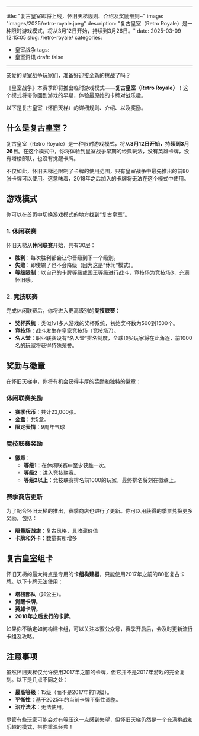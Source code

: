 

---
title: "复古皇室即将上线，怀旧天梯规则、介绍及奖励细则~"
image: "images/2025/retro-royale.jpeg"
description: "复古皇室（Retro Royale）是一种限时游戏模式，将从3月12日开始，持续到3月26日。"
date: 2025-03-09 12:15:05
slug: /retro-royale/
categories:
  - 皇室战争
tags:
  - 皇室资讯
draft: false
---



亲爱的皇室战争玩家们，准备好迎接全新的挑战了吗？

《皇室战争》本赛季即将推出临时游戏模式——**复古皇室（Retro Royale）**！这个模式将带你回到游戏的早期，体验最原始的卡牌对战乐趣。

以下是复古皇室（怀旧天梯）的详细规则、介绍、以及奖励。

## 什么是复古皇室？

复古皇室（Retro Royale）是一种限时游戏模式，将从**3月12日开始，持续到3月26日**。在这个模式中，你将体验到皇室战争早期的经典玩法，没有英雄卡牌，没有塔楼部队，也没有觉醒卡牌。

不仅如此，怀旧天梯还限制了卡牌的使用范围，只有皇室战争中最先推出的前80张卡牌可以使用。这意味着，2018年之后加入的卡牌将无法在这个模式中使用。




## 游戏模式

你可以在首页中切换游戏模式的地方找到“复古皇室”。


### 1. 休闲联赛
怀旧天梯从**休闲联赛**开始，共有30层：
- **胜利**：每次胜利都会让你晋级到下一个级别。
- **失败**：即使输了也不会降级（因为这是“休闲”模式）。
- **等级限制**：以自己的卡牌等级或国王等级进行战斗，竞技场为竞技场3，充满怀旧感。

### 2. 竞技联赛
完成休闲联赛后，你将进入更高级别的**竞技联赛**：
- **奖杯系统**：类似1v1多人游戏的奖杯系统，初始奖杯数为500到1500个。
- **竞技场**：战斗发生在皇家竞技场（竞技场7）。
- **名人堂**：职业联赛设有“名人堂”排名制度，全球顶尖玩家将在此角逐，前1000名的玩家将获得特殊荣誉。

## 奖励与徽章

在怀旧天梯中，你将有机会获得丰厚的奖励和独特的徽章：

### 休闲联赛奖励
- **赛季代币**：共计23,000张。
- **金盒**：共5盒。
- **限定表情**：9周年气球

### 竞技联赛奖励
- **徽章**：
  - **等级1**：在休闲联赛中至少获胜一次。
  - **等级2**：进入竞技联赛。
  - **等级2以上**：竞技联赛排名前1000的玩家，最终排名将刻在徽章上。

### 赛季商店更新
为了配合怀旧天梯的推出，赛季商店也进行了更新。你可以用获得的季票兑换更多奖励，包括：
- **限量版战旗**：复古风格，具收藏价值
- **卡牌和外卡**：数量有所增多

## 复古皇室组卡

怀旧天梯的最大特点是专用的**卡组构建器**，只能使用2017年之前的80张复古卡牌。以下卡牌无法使用：
- **塔楼部队**（非公主）。
- **觉醒卡牌**。
- **英雄卡牌**。
- **2018年之后发行的卡牌**。

如果你不确定如何构建卡组，可以关注本蜜公众号，赛季开启后，会及时更新流行卡组及攻略。

## 注意事项

虽然怀旧天梯仅允许使用2017年之前的卡牌，但它并不是2017年游戏的完全复刻。以下是几点不同之处：
- **最高等级**：15级（而不是2017年的13级）。
- **平衡性**：基于2025年的当前卡牌平衡性调整。
- **治疗法术**：无法使用。

尽管有些玩家可能会对有等压这一点感到失望，但怀旧天梯仍然是一个充满挑战和乐趣的模式，带你重温经典！


